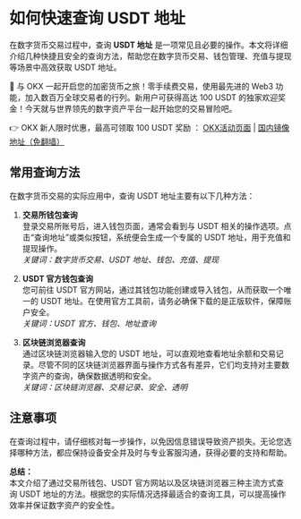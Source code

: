 # 如何快速查询 USDT 地址

在数字货币交易过程中，查询 **USDT 地址** 是一项常见且必要的操作。本文将详细介绍几种快捷且安全的查询方法，帮助您在数字货币交易、钱包管理、充值与提现等场景中高效获取 USDT 地址。

🚀 与 OKX 一起开启您的加密货币之旅！零手续费交易，使用最先进的 Web3 功能，加入数百万全球交易者的行列。新用户可获得高达 100 USDT 的独家欢迎奖金！今天就与世界领先的数字资产平台一起开始您的交易冒险吧。

👉 OKX 新人限时优惠，最高可领取 100 USDT 奖励 ： [OKX活动页面](https://bit.ly/OKXe) | [国内镜像地址（免翻墙）](https://bit.ly/okX)

## 常用查询方法

在数字货币交易的实际应用中，查询 USDT 地址主要有以下几种方法：

1. **交易所钱包查询**  
   登录交易所账号后，进入钱包页面，通常会看到与 USDT 相关的操作选项。点击“查询地址”或类似按钮，系统便会生成一个专属的 USDT 地址，用于充值和提现操作。  
   *关键词：数字货币交易、USDT 地址、钱包、充值、提现*

2. **USDT 官方钱包查询**  
   您可前往 USDT 官方网站，通过其钱包功能创建或导入钱包，从而获取一个唯一的 USDT 地址。在使用官方工具前，请务必确保下载的是正版软件，保障账户安全。  
   *关键词：USDT 官方、钱包、地址查询*

3. **区块链浏览器查询**  
   通过区块链浏览器输入您的 USDT 地址，可以直观地查看地址余额和交易记录。尽管不同的区块链浏览器界面与操作方式各有差异，它们均支持对主要数字资产的查询，确保数据透明和安全。  
   *关键词：区块链浏览器、交易记录、安全、透明*

## 注意事项

在查询过程中，请仔细核对每一步操作，以免因信息错误导致资产损失。无论您选择哪种方法，都应保持设备安全并及时与专业客服沟通，获得必要的支持和帮助。

**总结：**  
本文介绍了通过交易所钱包、USDT 官方网站以及区块链浏览器三种主流方式查询 USDT 地址的方法。根据您的实际情况选择最适合的查询工具，可以提高操作效率并保证数字资产的安全性。